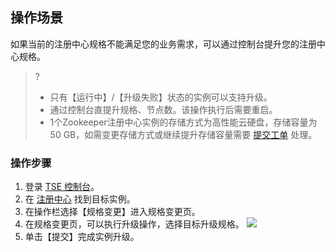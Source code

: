 ## 操作场景

如果当前的注册中心规格不能满足您的业务需求，可以通过控制台提升您的注册中心规格。

> ?
> - 只有【运行中】/【升级失败】状态的实例可以支持升级。
> - 通过控制台直提升规格、节点数。该操作执行后需要重启。
> - 1个Zookeeper注册中心实例的存储方式为高性能云硬盘，存储容量为50 GB，如需变更存储方式或继续提升存储容量需要 [提交工单](https://console.cloud.tencent.com/workorder/category) 处理。

### 操作步骤

1. 登录 [TSE 控制台](https://console.cloud.tencent.com/tse)。
2. 在 [注册中心](https://console.cloud.tencent.com/tse/zookeeper) 找到目标实例。
3. 在操作栏选择【规格变更】进入规格变更页。
4. 在规格变更页，可以执行升级操作，选择目标升级规格。
![](https://main.qcloudimg.com/raw/80a706199f3b3a346254451b4fa3cc64.png)
4. 单击【提交】完成实例升级。

